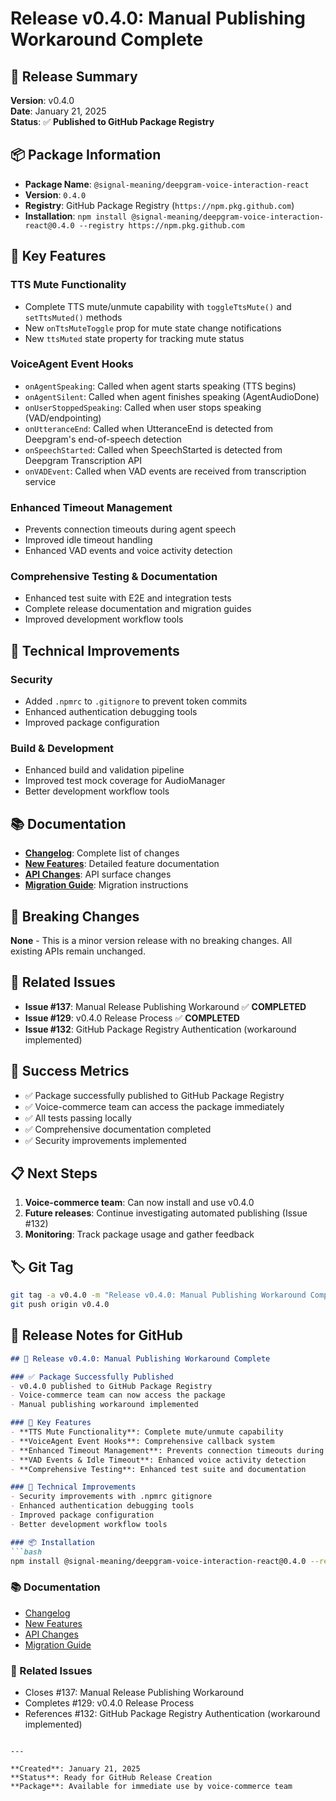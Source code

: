 # Release v0.4.0: Manual Publishing Workaround Complete

## 🚀 **Release Summary**

**Version**: v0.4.0  
**Date**: January 21, 2025  
**Status**: ✅ **Published to GitHub Package Registry**

## 📦 **Package Information**

- **Package Name**: `@signal-meaning/deepgram-voice-interaction-react`
- **Version**: `0.4.0`
- **Registry**: GitHub Package Registry (`https://npm.pkg.github.com`)
- **Installation**: `npm install @signal-meaning/deepgram-voice-interaction-react@0.4.0 --registry https://npm.pkg.github.com`

## 🎯 **Key Features**

### **TTS Mute Functionality**
- Complete TTS mute/unmute capability with `toggleTtsMute()` and `setTtsMuted()` methods
- New `onTtsMuteToggle` prop for mute state change notifications
- New `ttsMuted` state property for tracking mute status

### **VoiceAgent Event Hooks**
- `onAgentSpeaking`: Called when agent starts speaking (TTS begins)
- `onAgentSilent`: Called when agent finishes speaking (AgentAudioDone)
- `onUserStoppedSpeaking`: Called when user stops speaking (VAD/endpointing)
- `onUtteranceEnd`: Called when UtteranceEnd is detected from Deepgram's end-of-speech detection
- `onSpeechStarted`: Called when SpeechStarted is detected from Deepgram Transcription API
- `onVADEvent`: Called when VAD events are received from transcription service

### **Enhanced Timeout Management**
- Prevents connection timeouts during agent speech
- Improved idle timeout handling
- Enhanced VAD events and voice activity detection

### **Comprehensive Testing & Documentation**
- Enhanced test suite with E2E and integration tests
- Complete release documentation and migration guides
- Improved development workflow tools

## 🔧 **Technical Improvements**

### **Security**
- Added `.npmrc` to `.gitignore` to prevent token commits
- Enhanced authentication debugging tools
- Improved package configuration

### **Build & Development**
- Enhanced build and validation pipeline
- Improved test mock coverage for AudioManager
- Better development workflow tools

## 📚 **Documentation**

- **[Changelog](docs/releases/v0.4.0/CHANGELOG.md)**: Complete list of changes
- **[New Features](docs/releases/v0.4.0/NEW-FEATURES.md)**: Detailed feature documentation
- **[API Changes](docs/releases/v0.4.0/API-CHANGES.md)**: API surface changes
- **[Migration Guide](docs/releases/v0.4.0/MIGRATION.md)**: Migration instructions

## 🚨 **Breaking Changes**

**None** - This is a minor version release with no breaking changes. All existing APIs remain unchanged.

## 🔗 **Related Issues**

- **Issue #137**: Manual Release Publishing Workaround ✅ **COMPLETED**
- **Issue #129**: v0.4.0 Release Process ✅ **COMPLETED**
- **Issue #132**: GitHub Package Registry Authentication (workaround implemented)

## 🎉 **Success Metrics**

- ✅ Package successfully published to GitHub Package Registry
- ✅ Voice-commerce team can access the package immediately
- ✅ All tests passing locally
- ✅ Comprehensive documentation completed
- ✅ Security improvements implemented

## 📋 **Next Steps**

1. **Voice-commerce team**: Can now install and use v0.4.0
2. **Future releases**: Continue investigating automated publishing (Issue #132)
3. **Monitoring**: Track package usage and gather feedback

## 🏷️ **Git Tag**

```bash
git tag -a v0.4.0 -m "Release v0.4.0: Manual Publishing Workaround Complete"
git push origin v0.4.0
```

## 📝 **Release Notes for GitHub**

```markdown
## 🚀 Release v0.4.0: Manual Publishing Workaround Complete

### ✅ Package Successfully Published
- v0.4.0 published to GitHub Package Registry
- Voice-commerce team can now access the package
- Manual publishing workaround implemented

### 🎯 Key Features
- **TTS Mute Functionality**: Complete mute/unmute capability
- **VoiceAgent Event Hooks**: Comprehensive callback system
- **Enhanced Timeout Management**: Prevents connection timeouts during agent speech
- **VAD Events & Idle Timeout**: Enhanced voice activity detection
- **Comprehensive Testing**: Enhanced test suite and documentation

### 🔧 Technical Improvements
- Security improvements with .npmrc gitignore
- Enhanced authentication debugging tools
- Improved package configuration
- Better development workflow tools

### 📦 Installation
```bash
npm install @signal-meaning/deepgram-voice-interaction-react@0.4.0 --registry https://npm.pkg.github.com
```

### 📚 Documentation
- [Changelog](docs/releases/v0.4.0/CHANGELOG.md)
- [New Features](docs/releases/v0.4.0/NEW-FEATURES.md)
- [API Changes](docs/releases/v0.4.0/API-CHANGES.md)
- [Migration Guide](docs/releases/v0.4.0/MIGRATION.md)

### 🔗 Related Issues
- Closes #137: Manual Release Publishing Workaround
- Completes #129: v0.4.0 Release Process
- References #132: GitHub Package Registry Authentication (workaround implemented)
```

---

**Created**: January 21, 2025  
**Status**: Ready for GitHub Release Creation  
**Package**: Available for immediate use by voice-commerce team
